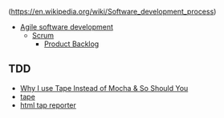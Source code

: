 

(https://en.wikipedia.org/wiki/Software_development_process)


* [Agile software development](https://en.wikipedia.org/wiki/Agile_software_development)
    * [Scrum](https://en.wikipedia.org/wiki/Scrum_\(software_development\))
        * [Product Backlog](https://guides.github.com/features/issues/)



## TDD

- [Why I use Tape Instead of Mocha & So Should You](https://medium.com/javascript-scene/why-i-use-tape-instead-of-mocha-so-should-you-6aa105d8eaf4)
- [tape](https://github.com/substack/tape)
- [html tap reporter](https://github.com/gabrielcsapo/tap-html)